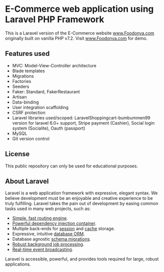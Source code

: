 # E-Commerce web application using Laravel PHP Framework
This is a Laravel version of the E-Commerce website www.Foodonya.com originally built on vanilla PHP v7.2. Visit www.Foodonya.com for demo.

## Features used
* MVC: Model-View-Controller architecture
* Blade templates
* Migrations
* Factories
* Seeders
* Faker: Standard, FakerRestaurant
* Artisan
* Data-binding
* User integration scaffolding
* CSRF protection
* Laravel libraries used/scoped: LaravelShoppingcart-bumbummen99 version for laravel 6.0+ support, Stripe payment (Cashier), Social login system (Socialite), Oauth (passport)
* MySQL
* Git version control


## License
This public repository can only be used for educational purposes.

## About Laravel
Laravel is a web application framework with expressive, elegant syntax. We believe development must be an enjoyable and creative experience to be truly fulfilling. Laravel takes the pain out of development by easing common tasks used in many web projects, such as:

- [Simple, fast routing engine](https://laravel.com/docs/routing).
- [Powerful dependency injection container](https://laravel.com/docs/container).
- Multiple back-ends for [session](https://laravel.com/docs/session) and [cache](https://laravel.com/docs/cache) storage.
- Expressive, intuitive [database ORM](https://laravel.com/docs/eloquent).
- Database agnostic [schema migrations](https://laravel.com/docs/migrations).
- [Robust background job processing](https://laravel.com/docs/queues).
- [Real-time event broadcasting](https://laravel.com/docs/broadcasting).

Laravel is accessible, powerful, and provides tools required for large, robust applications.